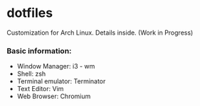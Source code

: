 dotfiles
========

Customization for Arch Linux. Details inside. (Work in Progress)

### Basic information:

* Window Manager: i3 - wm
* Shell: zsh
* Terminal emulator: Terminator
* Text Editor: Vim
* Web Browser: Chromium



